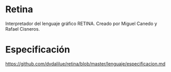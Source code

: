 # Retina
Interpretador del lenguaje gráfico RETINA. 
Creado por Miguel Canedo y Rafael Cisneros.

# Especificación
https://github.com/dvdalilue/retina/blob/master/lenguaje/especificacion.md
